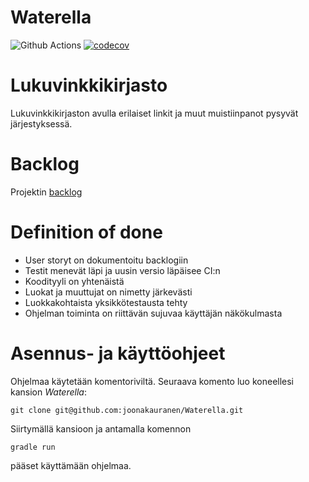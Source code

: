 # Waterella
![Github Actions](https://github.com/joonakauranen/Waterella/workflows/Java%20CI%20with%20Gradle/badge.svg)
[![codecov](https://codecov.io/gh/joonakauranen/Waterella/branch/main/graph/badge.svg?token=D2Q0ZC7BPH)](https://codecov.io/gh/joonakauranen/Waterella)

# Lukuvinkkikirjasto

Lukuvinkkikirjaston avulla erilaiset linkit ja muut muistiinpanot pysyvät järjestyksessä.

# Backlog
Projektin [backlog](https://docs.google.com/spreadsheets/d/1YS67ZnjvREJ0vO-hO_yopbMLsdOGx-G40kil7iPHx0M/edit#gid=7)

# Definition of done
- User storyt on dokumentoitu backlogiin
- Testit menevät läpi ja uusin versio läpäisee CI:n
- Koodityyli on yhtenäistä
- Luokat ja muuttujat on nimetty järkevästi
- Luokkakohtaista yksikkötestausta tehty
- Ohjelman toiminta on riittävän sujuvaa käyttäjän näkökulmasta

# Asennus- ja käyttöohjeet
Ohjelmaa käytetään komentoriviltä. Seuraava komento luo koneellesi kansion _Waterella_:

```
git clone git@github.com:joonakauranen/Waterella.git
```

Siirtymällä kansioon ja antamalla komennon

```
gradle run
```

pääset käyttämään ohjelmaa.
